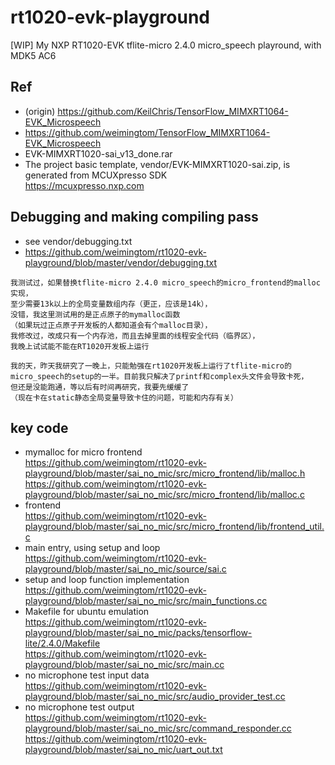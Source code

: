 # rt1020-evk-playground
[WIP] My NXP RT1020-EVK tflite-micro 2.4.0 micro_speech playround, with MDK5 AC6 

## Ref  
* (origin) https://github.com/KeilChris/TensorFlow_MIMXRT1064-EVK_Microspeech  
* https://github.com/weimingtom/TensorFlow_MIMXRT1064-EVK_Microspeech  
* EVK-MIMXRT1020-sai_v13_done.rar  
* The project basic template, vendor/EVK-MIMXRT1020-sai.zip, is generated from MCUXpresso SDK  
https://mcuxpresso.nxp.com  

## Debugging and making compiling pass      
* see vendor/debugging.txt
* https://github.com/weimingtom/rt1020-evk-playground/blob/master/vendor/debugging.txt  
```
我测试过，如果替换tflite-micro 2.4.0 micro_speech的micro_frontend的malloc实现，
至少需要13k以上的全局变量数组内存（更正，应该是14k），
没错，我这里测试用的是正点原子的mymalloc函数
（如果玩过正点原子开发板的人都知道会有个malloc目录），
我修改过，改成只有一个内存池，而且去掉里面的线程安全代码（临界区），
我晚上试试能不能在RT1020开发板上运行

我的天，昨天我研究了一晚上，只能勉强在rt1020开发板上运行了tflite-micro的
micro_speech的setup的一半。目前我只解决了printf和complex头文件会导致卡死，
但还是没能跑通，等以后有时间再研究，我要先缓缓了
（现在卡在static静态全局变量导致卡住的问题，可能和内存有关）

```

## key code  
* mymalloc for micro frontend  
https://github.com/weimingtom/rt1020-evk-playground/blob/master/sai_no_mic/src/micro_frontend/lib/malloc.h  
https://github.com/weimingtom/rt1020-evk-playground/blob/master/sai_no_mic/src/micro_frontend/lib/malloc.c  
* frontend  
https://github.com/weimingtom/rt1020-evk-playground/blob/master/sai_no_mic/src/micro_frontend/lib/frontend_util.c
* main entry, using setup and loop  
https://github.com/weimingtom/rt1020-evk-playground/blob/master/sai_no_mic/source/sai.c
* setup and loop function implementation  
https://github.com/weimingtom/rt1020-evk-playground/blob/master/sai_no_mic/src/main_functions.cc  
* Makefile for ubuntu emulation  
https://github.com/weimingtom/rt1020-evk-playground/blob/master/sai_no_mic/packs/tensorflow-lite/2.4.0/Makefile  
https://github.com/weimingtom/rt1020-evk-playground/blob/master/sai_no_mic/src/main.cc  
* no microphone test input data  
https://github.com/weimingtom/rt1020-evk-playground/blob/master/sai_no_mic/src/audio_provider_test.cc  
* no microphone test output  
https://github.com/weimingtom/rt1020-evk-playground/blob/master/sai_no_mic/src/command_responder.cc  
https://github.com/weimingtom/rt1020-evk-playground/blob/master/sai_no_mic/uart_out.txt  
